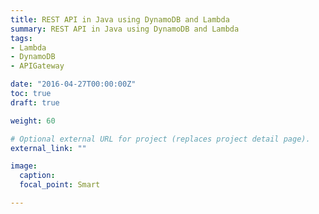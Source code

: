 ```yaml
---
title: REST API in Java using DynamoDB and Lambda
summary: REST API in Java using DynamoDB and Lambda
tags:
- Lambda
- DynamoDB
- APIGateway

date: "2016-04-27T00:00:00Z"
toc: true
draft: true

weight: 60

# Optional external URL for project (replaces project detail page).
external_link: ""

image:
  caption:
  focal_point: Smart

---
```

